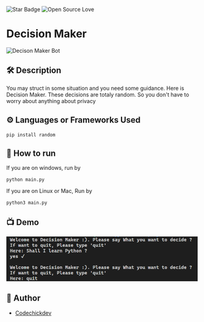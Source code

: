 <!--Please do not remove this part-->

![Star Badge](https://img.shields.io/static/v1?label=%F0%9F%8C%9F&message=If%20Useful&style=style=flat&color=BC4E99)
![Open Source Love](https://badges.frapsoft.com/os/v1/open-source.svg?v=103)

# Decision Maker

![Decison Maker Bot](https://external-content.duckduckgo.com/iu/?u=https%3A%2F%2Ftse1.mm.bing.net%2Fth%3Fid%3DOIP.JU6IRtACcVVBZMPMY_2rVQHaHa%26pid%3DApi&f=1)

## 🛠️ Description

You may struct in some situation and you need some guidance. Here is Decision Maker.
These decisions are totaly random. So you don't have to worry about anything about privacy

## ⚙️ Languages or Frameworks Used

```
pip install random
```

## 🌟 How to run

If you are on windows, run by

```
python main.py
```

If you are on Linux or Mac, Run by

```
python3 main.py
```

## 📺 Demo

![Demo](../IMG/Demo.png)

## 🤖 Author

- [Codechickdev](https://github.com/codechickdev)
